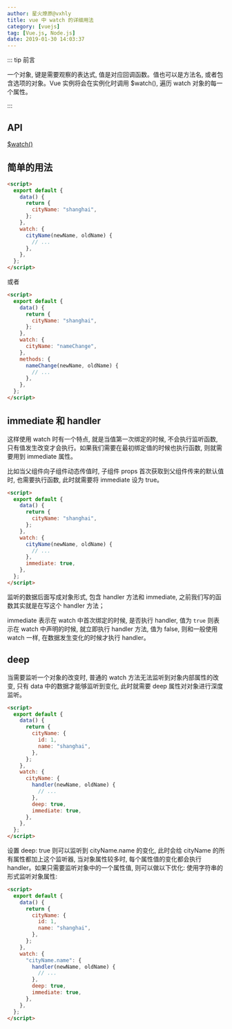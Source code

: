 ```yaml
---
author: 星火燎原@vxhly
title: vue 中 watch 的详细用法
category: [vuejs]
tag: [Vue.js, Node.js]
date: 2019-01-30 14:03:37
---
```


::: tip 前言

一个对象, 键是需要观察的表达式, 值是对应回调函数。值也可以是方法名, 或者包含选项的对象。Vue 实例将会在实例化时调用 $watch(), 遍历 watch 对象的每一个属性。

:::

<!-- more -->

## API

[$watch()](https://cn.vuejs.org/v2/api/#watch)

## 简单的用法

```html
<script>
  export default {
    data() {
      return {
        cityName: "shanghai",
      };
    },
    watch: {
      cityName(newName, oldName) {
        // ...
      },
    },
  };
</script>
```

或者

```html
<script>
  export default {
    data() {
      return {
        cityName: "shanghai",
      };
    },
    watch: {
      cityName: "nameChange",
    },
    methods: {
      nameChange(newName, oldName) {
        // ...
      },
    },
  };
</script>
```

## immediate 和 handler

这样使用 watch 时有一个特点, 就是当值第一次绑定的时候, 不会执行监听函数, 只有值发生改变才会执行。如果我们需要在最初绑定值的时候也执行函数, 则就需要用到 immediate 属性。

比如当父组件向子组件动态传值时, 子组件 props 首次获取到父组件传来的默认值时, 也需要执行函数, 此时就需要将 immediate 设为 true。

```html
<script>
  export default {
    data() {
      return {
        cityName: "shanghai",
      };
    },
    watch: {
      cityName(newName, oldName) {
        // ...
      },
      immediate: true,
    },
  };
</script>
```

监听的数据后面写成对象形式, 包含 handler 方法和 immediate, 之前我们写的函数其实就是在写这个 handler 方法；

immediate 表示在 watch 中首次绑定的时候, 是否执行 handler, 值为 `true` 则表示在 watch 中声明的时候, 就立即执行 handler 方法, 值为 false, 则和一般使用 watch 一样, 在数据发生变化的时候才执行 handler。

## deep

当需要监听一个对象的改变时, 普通的 watch 方法无法监听到对象内部属性的改变, 只有 data 中的数据才能够监听到变化, 此时就需要 deep 属性对对象进行深度监听。

```html
<script>
  export default {
    data() {
      return {
        cityName: {
          id: 1,
          name: "shanghai",
        },
      };
    },
    watch: {
      cityName: {
        handler(newName, oldName) {
          // ...
        },
        deep: true,
        immediate: true,
      },
    },
  };
</script>
```

设置 deep: true 则可以监听到 cityName.name 的变化, 此时会给 cityName 的所有属性都加上这个监听器, 当对象属性较多时, 每个属性值的变化都会执行 handler。如果只需要监听对象中的一个属性值, 则可以做以下优化: 使用字符串的形式监听对象属性:

```html
<script>
  export default {
    data() {
      return {
        cityName: {
          id: 1,
          name: "shanghai",
        },
      };
    },
    watch: {
      "cityName.name": {
        handler(newName, oldName) {
          // ...
        },
        deep: true,
        immediate: true,
      },
    },
  };
</script>
```

